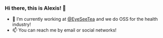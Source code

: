 ### Hi there, this is Alexis! 👋

- 🔭 I’m currently working at [@EyeSeeTea](https://github.com/EyeSeeTea) and we do OSS for the health industry!
- 📫 You can reach me by email or social networks!
